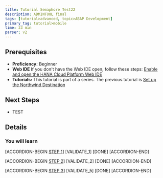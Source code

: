 ```yaml
---
title: Tutorial Semaphore Test22
description: ADMINTOOL final
tags: [tutorial>advanced, topic>ABAP Development]
primary_tag: tutorial>mobile
time: 33 min
parser: v2
---
```


## Prerequisites  
 - **Proficiency:** Beginner 
 - **Web IDE** If you don't have the Web IDE open, follow these steps: [Enable and open the HANA Cloud Platform Web IDE](https://go.sap.com/developer/tutorials/sapui5-webide-open-webide.html)
 - **Tutorials:** This tutorial is part of a series.  The previous tutorial is [Set up the Northwind Destination](https://go.sap.com/developer/tutorials/hcp-create-destination.html)

## Next Steps
 - TEST
  

## Details
### You will learn  

[ACCORDION-BEGIN [STEP 1](regex1)] 
[VALIDATE_1] 
[DONE]
[ACCORDION-END]

[ACCORDION-BEGIN [STEP 2](regex)] 
[VALIDATE_2] 
[DONE]
[ACCORDION-END]

[ACCORDION-BEGIN [STEP 3](rexact-match-precise)] 
[VALIDATE_5] 
[DONE]
[ACCORDION-END]
